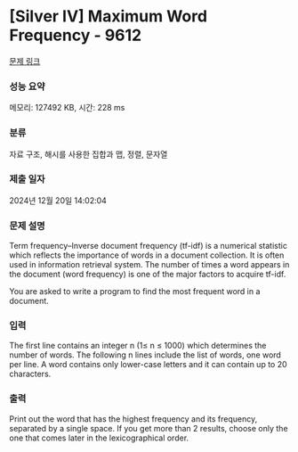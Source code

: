 # [Silver IV] Maximum Word Frequency - 9612 

[문제 링크](https://www.acmicpc.net/problem/9612) 

### 성능 요약

메모리: 127492 KB, 시간: 228 ms

### 분류

자료 구조, 해시를 사용한 집합과 맵, 정렬, 문자열

### 제출 일자

2024년 12월 20일 14:02:04

### 문제 설명

<p style="user-select: auto !important;">Term frequency–Inverse document frequency (tf-idf) is a numerical statistic which reflects the importance of words in a document collection. It is often used in information retrieval system. The number of times a word appears in the document (word frequency) is one of the major factors to acquire tf-idf. </p>

<p style="user-select: auto !important;">You are asked to write a program to find the most frequent word in a document. </p>

### 입력 

 <p style="user-select: auto !important;">The first line contains an integer n (1≤ n ≤ 1000) which determines the number of words. The following n lines include the list of words, one word per line. A word contains only lower-case letters and it can contain up to 20 characters. </p>

### 출력 

 <p style="user-select: auto !important;">Print out the word that has the highest frequency and its frequency, separated by a single space. If you get more than 2 results, choose only the one that comes later in the lexicographical order. </p>

